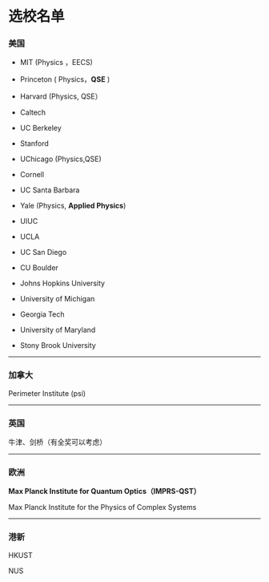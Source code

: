 # 选校名单

### **美国**

- MIT (Physics ，EECS)
- Princeton ( Physics，**QSE** )
- Harvard (Physics, QSE）
- Caltech 
- UC Berkeley
- Stanford
- UChicago (Physics,QSE)
- Cornell 
- UC Santa Barbara
- Yale (Physics, **Applied Physics**)
- UIUC
- UCLA
- UC San Diego
- CU Boulder
- Johns Hopkins University
- University of Michigan
- Georgia Tech
- University of Maryland

- Stony Brook University             

---------------------

### **加拿大**

Perimeter Institute (psi)

-------------

### **英国**

牛津、剑桥（有全奖可以考虑）

-------------------

### **欧洲**

 **Max Planck Institute for Quantum Optics（IMPRS-QST）**

 Max Planck Institute for the Physics of Complex Systems

-------------------

### **港新**

HKUST

NUS